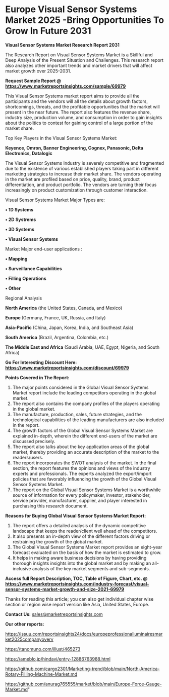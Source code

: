 # Europe Visual Sensor Systems Market 2025 -Bring Opportunities To Grow In Future 2031

<strong>Visual Sensor Systems Market Research Report 2031</strong>

The Research Report on Visual Sensor Systems Market is a Skillful and Deep Analysis of the Present Situation and Challenges. This research report also analyzes other important trends and market drivers that will affect market growth over 2025-2031.

<strong>Request Sample Report @ <a href=https://www.marketreportsinsights.com/sample/69979>https://www.marketreportsinsights.com/sample/69979</a></strong>

This Visual Sensor Systems market report aims to provide all the participants and the vendors will all the details about growth factors, shortcomings, threats, and the profitable opportunities that the market will present in the near future. The report also features the revenue share, industry size, production volume, and consumption in order to gain insights about the politics to contest for gaining control of a large portion of the market share.

Top Key Players in the Visual Sensor Systems Market:

<strong>Keyence, Omron, Banner Engineering, Cognex, Panasonic, Delta Electronics, Datalogic</strong>

The Visual Sensor Systems Industry is severely competitive and fragmented due to the existence of various established players taking part in different marketing strategies to increase their market share. The vendors operating in the market are profiled based on price, quality, brand, product differentiation, and product portfolio. The vendors are turning their focus increasingly on product customization through customer interaction.

Visual Sensor Systems Market Major Types are:

<strong>• 1D Systems

• 2D Systrems

• 3D Systems

• Visual Sensor Systems</strong>

Market Major end-user applications :

<strong>• Mapping

• Surveillance Capabilities

• Filling Operations

• Other</strong>

Regional Analysis

</u><strong><b>North America</b></strong> (the United States, Canada, and Mexico)

<strong><b>Europe </b></strong>(Germany, France, UK, Russia, and Italy)

<strong><b>Asia-Pacific</b></strong> (China, Japan, Korea, India, and Southeast Asia)

<strong><b>South America</b></strong> (Brazil, Argentina, Colombia, etc.)

<strong><b>The Middle East and Africa</b></strong> (Saudi Arabia, UAE, Egypt, Nigeria, and South Africa)

<strong>Go For Interesting Discount Here: <a href=https://www.marketreportsinsights.com/discount/69979>https://www.marketreportsinsights.com/discount/69979</a></strong>

<strong>Points Covered in The Report:</strong>
<ol>
  <li>The major points considered in the Global Visual Sensor Systems Market report include the leading competitors operating in the global market.</li>
  <li>The report also contains the company profiles of the players operating in the global market.</li>
  <li>The manufacture, production, sales, future strategies, and the technological capabilities of the leading manufacturers are also included in the report.</li>
  <li>The growth factors of the Global Visual Sensor Systems Market are explained in-depth, wherein the different end-users of the market are discussed precisely.</li>
  <li>The report also talks about the key application areas of the global market, thereby providing an accurate description of the market to the readers/users.</li>
  <li>The report incorporates the SWOT analysis of the market. In the final section, the report features the opinions and views of the industry experts and professionals. The experts analyzed the export/import policies that are favorably influencing the growth of the Global Visual Sensor Systems Market.</li>
  <li>The report on the Global Visual Sensor Systems Market is a worthwhile source of information for every policymaker, investor, stakeholder, service provider, manufacturer, supplier, and player interested in purchasing this research document.</li>
</ol>
<strong>Reasons for Buying Global Visual Sensor Systems Market Report:</strong>

<ol>
  <li>The report offers a detailed analysis of the dynamic competitive landscape that keeps the reader/client well ahead of the competitors.</li>
  <li>It also presents an in-depth view of the different factors driving or restraining the growth of the global market.</li>
  <li>The Global Visual Sensor Systems Market report provides an eight-year forecast evaluated on the basis of how the market is estimated to grow.</li>
  <li>It helps in making aware business decisions by having providing thorough insights insights into the global market and by making an all-inclusive analysis of the key market segments and sub-segments.</li>
</ol>
<strong>Access full Report Description, TOC, Table of Figure, Chart, etc. @ <a href=https://www.marketreportsinsights.com/industry-forecast/visual-sensor-systems-market-growth-and-size-2021-69979>https://www.marketreportsinsights.com/industry-forecast/visual-sensor-systems-market-growth-and-size-2021-69979</a></strong>


Thanks for reading this article; you can also get individual chapter wise section or region wise report version like Asia, United States, Europe.

<strong>Contact Us:</strong>
sales@marketreportsinsights.com

<strong>Our other reports:</strong>

<a href=https://issuu.com/reportsinsights24/docs/europeprofessionalluminairesmarket2025companyoverv>https://issuu.com/reportsinsights24/docs/europeprofessionalluminairesmarket2025companyoverv</a>

<a href=https://tanomuno.com/illust/465273>https://tanomuno.com/illust/465273</a>

<a href=https://ameblo.jp/hindavi/entry-12886763988.html>https://ameblo.jp/hindavi/entry-12886763988.html</a>

<a href=https://github.com/cargo2301/Marketing-trend/blob/main/North-America-Rotary-Filling-Machine-Market.md>https://github.com/cargo2301/Marketing-trend/blob/main/North-America-Rotary-Filling-Machine-Market.md</a>

<a href=https://github.com/anurag765555/market/blob/main/Europe-Force-Gauge-Market.md>https://github.com/anurag765555/market/blob/main/Europe-Force-Gauge-Market.md</a>"
